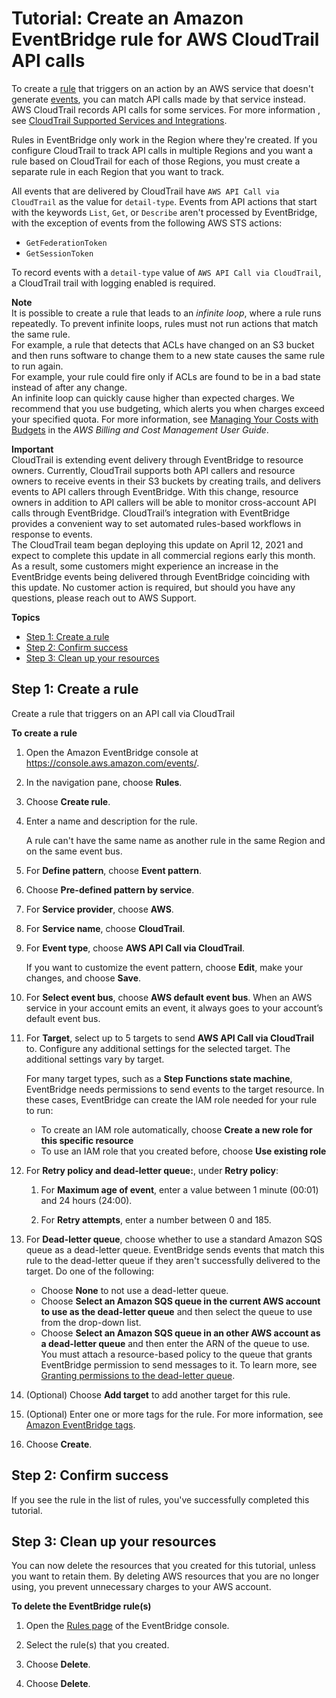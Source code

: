 # Tutorial: Create an Amazon EventBridge rule for AWS CloudTrail API calls<a name="eb-ct-api-tutorial"></a>

To create a [rule](eb-rules.md) that triggers on an action by an AWS service that doesn't generate [events](eb-events.md), you can match API calls made by that service instead\. AWS CloudTrail records API calls for some services\. For more information , see [CloudTrail Supported Services and Integrations](https://docs.aws.amazon.com/awscloudtrail/latest/userguide/cloudtrail-aws-service-specific-topics.html)\.

Rules in EventBridge only work in the Region where they're created\. If you configure CloudTrail to track API calls in multiple Regions and you want a rule based on CloudTrail for each of those Regions, you must create a separate rule in each Region that you want to track\.

All events that are delivered by CloudTrail have `AWS API Call via CloudTrail` as the value for `detail-type`\. Events from API actions that start with the keywords `List`, `Get`, or `Describe` aren't processed by EventBridge, with the exception of events from the following AWS STS actions:
+ `GetFederationToken`
+ `GetSessionToken`

To record events with a `detail-type` value of `AWS API Call via CloudTrail`, a CloudTrail trail with logging enabled is required\. 

**Note**  
It is possible to create a rule that leads to an *infinite loop*, where a rule runs repeatedly\. To prevent infinite loops, rules must not run actions that match the same rule\.   
For example, a rule that detects that ACLs have changed on an S3 bucket and then runs software to change them to a new state causes the same rule to run again\.   
For example, your rule could fire only if ACLs are found to be in a bad state instead of after any change\.   
An infinite loop can quickly cause higher than expected charges\. We recommend that you use budgeting, which alerts you when charges exceed your specified quota\. For more information, see [Managing Your Costs with Budgets](https://docs.aws.amazon.com/awsaccountbilling/latest/aboutv2/budgets-managing-costs.html) in the *AWS Billing and Cost Management User Guide*\.

**Important**  
CloudTrail is extending event delivery through EventBridge to resource owners\. Currently, CloudTrail supports both API callers and resource owners to receive events in their S3 buckets by creating trails, and delivers events to API callers through EventBridge\. With this change, resource owners in addition to API callers will be able to monitor cross\-account API calls through EventBridge\. CloudTrail’s integration with EventBridge provides a convenient way to set automated rules\-based workflows in response to events\.  
The CloudTrail team began deploying this update on April 12, 2021 and expect to complete this update in all commercial regions early this month\. As a result, some customers might experience an increase in the EventBridge events being delivered through EventBridge coinciding with this update\. No customer action is required, but should you have any questions, please reach out to AWS Support\. 

**Topics**
+ [Step 1: Create a rule](#eb-ct-api-create-rule)
+ [Step 2: Confirm success](#success)
+ [Step 3: Clean up your resources](#cleanup)

## Step 1: Create a rule<a name="eb-ct-api-create-rule"></a>

Create a rule that triggers on an API call via CloudTrail

**To create a rule**

1. Open the Amazon EventBridge console at [https://console\.aws\.amazon\.com/events/](https://console.aws.amazon.com/events/)\.

1. In the navigation pane, choose **Rules**\.

1. Choose **Create rule**\.

1. Enter a name and description for the rule\.

   A rule can't have the same name as another rule in the same Region and on the same event bus\.

1. For **Define pattern**, choose **Event pattern**\.

1. Choose **Pre\-defined pattern by service**\.

1. For **Service provider**, choose **AWS**\.

1. For **Service name**, choose **CloudTrail**\.

1. For **Event type**, choose **AWS API Call via CloudTrail**\.

   If you want to customize the event pattern, choose **Edit**, make your changes, and choose **Save**\.

1. For **Select event bus**, choose **AWS default event bus**\. When an AWS service in your account emits an event, it always goes to your account’s default event bus\.

1. For **Target**, select up to 5 targets to send **AWS API Call via CloudTrail** to\. Configure any additional settings for the selected target\. The additional settings vary by target\.

   For many target types, such as a **Step Functions state machine**, EventBridge needs permissions to send events to the target resource\. In these cases, EventBridge can create the IAM role needed for your rule to run: 
   + To create an IAM role automatically, choose **Create a new role for this specific resource**
   + To use an IAM role that you created before, choose **Use existing role**

1. For **Retry policy and dead\-letter queue:**, under **Retry policy**:

   1. For **Maximum age of event**, enter a value between 1 minute \(00:01\) and 24 hours \(24:00\)\.

   1. For **Retry attempts**, enter a number between 0 and 185\.

1. For **Dead\-letter queue**, choose whether to use a standard Amazon SQS queue as a dead\-letter queue\. EventBridge sends events that match this rule to the dead\-letter queue if they aren't successfully delivered to the target\. Do one of the following:
   + Choose **None** to not use a dead\-letter queue\.
   + Choose **Select an Amazon SQS queue in the current AWS account to use as the dead\-letter queue** and then select the queue to use from the drop\-down list\.
   + Choose **Select an Amazon SQS queue in an other AWS account as a dead\-letter queue** and then enter the ARN of the queue to use\. You must attach a resource\-based policy to the queue that grants EventBridge permission to send messages to it\. To learn more, see [Granting permissions to the dead\-letter queue](eb-rule-dlq.md#eb-dlq-perms)\.

1. \(Optional\) Choose **Add target** to add another target for this rule\.

1. \(Optional\) Enter one or more tags for the rule\. For more information, see [Amazon EventBridge tags](eb-tagging.md)\.

1. Choose **Create**\.

## Step 2: Confirm success<a name="success"></a>

If you see the rule in the list of rules, you've successfully completed this tutorial\.

## Step 3: Clean up your resources<a name="cleanup"></a>

You can now delete the resources that you created for this tutorial, unless you want to retain them\. By deleting AWS resources that you are no longer using, you prevent unnecessary charges to your AWS account\.

**To delete the EventBridge rule\(s\)**

1. Open the [Rules page](https://console.aws.amazon.com/events/home#/rule) of the EventBridge console\.

1. Select the rule\(s\) that you created\.

1. Choose **Delete**\.

1. Choose **Delete**\.